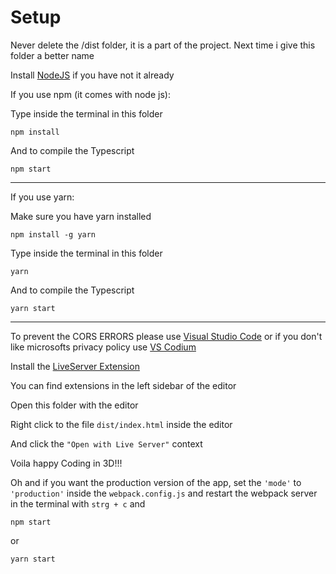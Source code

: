 # Setup

Never delete the /dist folder, it is a part of the project. Next time i give this folder a better name

Install [NodeJS](https://nodejs.org/en/) if you have not it already

If you use npm (it comes with node js):

Type inside the terminal in this folder

    npm install

And to compile the Typescript

    npm start

-----------------

If you use yarn:

Make sure you have yarn installed

    npm install -g yarn

Type inside the terminal in this folder

    yarn

And to compile the Typescript

    yarn start

-----------------

To prevent the CORS ERRORS please use [Visual Studio Code](https://code.visualstudio.com/)
or if you don't like microsofts privacy policy use [VS Codium](https://vscodium.com/)

Install the [LiveServer Extension](https://marketplace.visualstudio.com/items?itemName=ritwickdey.LiveServer)

You can find extensions in the left sidebar of the editor

Open this folder with the editor

Right click to the file `dist/index.html` inside the editor

And click the `"Open with Live Server"` context

Voila happy Coding in 3D!!!

Oh and if you want the production version of the app, set the `'mode'` to `'production'` inside the `webpack.config.js`
and restart the webpack server in the terminal with `strg + c` and

    npm start

or

    yarn start
